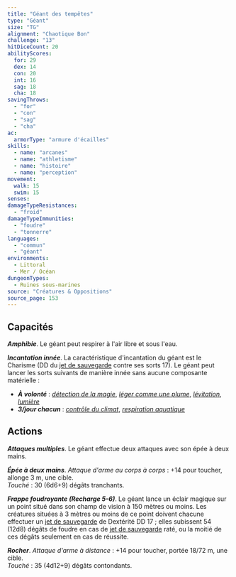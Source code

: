 ```yaml
---
title: "Géant des tempêtes"
type: "Géant"
size: "TG"
alignment: "Chaotique Bon"
challenge: "13"
hitDiceCount: 20
abilityScores:
  for: 29
  dex: 14
  con: 20
  int: 16
  sag: 18
  cha: 18
savingThrows:
  - "for"
  - "con"
  - "sag"
  - "cha"
ac:
  armorType: "armure d'écailles"
skills:
  - name: "arcanes"
  - name: "athletisme"
  - name: "histoire"
  - name: "perception"
movement:
  walk: 15
  swim: 15
senses:
damageTypeResistances:
  - "froid"
damageTypeImmunities:
  - "foudre"
  - "tonnerre"
languages:
  - "commun"
  - "géant"
environments:
  - Littoral
  - Mer / Océan
dungeonTypes:
  - Ruines sous-marines
source: "Créatures & Oppositions"
source_page: 153
---
```

## Capacités
_**Amphibie**_. Le géant peut respirer à l'air libre et sous l'eau.

_**Incantation innée**_. La caractéristique d'incantation du géant est le Charisme (DD du [jet de sauvegarde](/utiliser-les-caracteristiques/#jets-de-sauvegarde) contre ses sorts 17). Le géant peut lancer les sorts suivants de manière innée sans aucune composante matérielle :
* _**À volonté**_ : [_détection de la magie_](/grimoire/detection-de-la-magie/), [_léger comme une plume_](/grimoire/leger-comme-une-plume/), [_lévitation_](/grimoire/levitation/), [_lumière_](/grimoire/lumiere/)
* _**3/jour chacun**_ : [_contrôle du climat_](/grimoire/controle-du-climat/), [_respiration aquatique_](/grimoire/respiration-aquatique/)

## Actions
_**Attaques multiples**_. Le géant effectue deux attaques avec son épée à deux mains.

_**Épée à deux mains**_. _Attaque d'arme au corps à corps_ : +14 pour toucher, allonge 3 m, une cible.  
_Touché_ : 30 (6d6+9) dégâts tranchants.

_**Frappe foudroyante (Recharge 5-6)**_. Le géant lance un éclair magique sur un point situé dans son champ de vision à 150 mètres ou moins. Les créatures situées à 3 mètres ou moins de ce point doivent chacune effectuer un [jet de sauvegarde](/utiliser-les-caracteristiques/#jets-de-sauvegarde) de Dextérité DD 17 ; elles subissent 54 (12d8) dégâts de foudre en cas de [jet de sauvegarde](/utiliser-les-caracteristiques/#jets-de-sauvegarde) raté, ou la moitié de ces dégâts seulement en cas de réussite.

_**Rocher**_. _Attaque d'arme à distance_ : +14 pour toucher, portée 18/72 m, une cible.  
_Touché_ : 35 (4d12+9) dégâts contondants.
